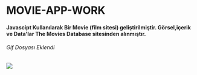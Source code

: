 # MOVIE-APP-WORK

<h4>Javascipt Kullanılarak Bir Movie (film sitesi) geliştirilmiştir. Görsel,içerik ve Data'lar The Movies Database sitesinden alınmıştır.</h4>

<h6>Gif Dosyası Eklendi</h6>

![](tanıtım.gif)
